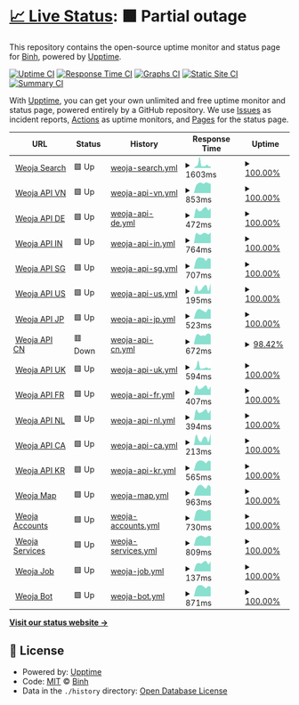 # [📈 Live Status](https://status.weoja.dev): <!--live status--> **🟧 Partial outage**

This repository contains the open-source uptime monitor and status page for [Binh](ntbinh.me), powered by [Upptime](https://github.com/upptime/upptime).

[![Uptime CI](https://github.com/iBinh/weoja-status/workflows/Uptime%20CI/badge.svg)](https://github.com/iBinh/weoja-status/actions?query=workflow%3A%22Uptime+CI%22)
[![Response Time CI](https://github.com/iBinh/weoja-status/workflows/Response%20Time%20CI/badge.svg)](https://github.com/iBinh/weoja-status/actions?query=workflow%3A%22Response+Time+CI%22)
[![Graphs CI](https://github.com/iBinh/weoja-status/workflows/Graphs%20CI/badge.svg)](https://github.com/iBinh/weoja-status/actions?query=workflow%3A%22Graphs+CI%22)
[![Static Site CI](https://github.com/iBinh/weoja-status/workflows/Static%20Site%20CI/badge.svg)](https://github.com/iBinh/weoja-status/actions?query=workflow%3A%22Static+Site+CI%22)
[![Summary CI](https://github.com/iBinh/weoja-status/workflows/Summary%20CI/badge.svg)](https://github.com/iBinh/weoja-status/actions?query=workflow%3A%22Summary+CI%22)

With [Upptime](https://upptime.js.org), you can get your own unlimited and free uptime monitor and status page, powered entirely by a GitHub repository. We use [Issues](https://github.com/iBinh/weoja-status/issues) as incident reports, [Actions](https://github.com/iBinh/weoja-status/actions) as uptime monitors, and [Pages](https://status.weoja.dev) for the status page.

<!--start: status pages-->
<!-- This summary is generated by Upptime (https://github.com/upptime/upptime) -->
<!-- Do not edit this manually, your changes will be overwritten -->
<!-- prettier-ignore -->
| URL | Status | History | Response Time | Uptime |
| --- | ------ | ------- | ------------- | ------ |
| <img alt="" src="https://icons.duckduckgo.com/ip3/weoja.com.ico" height="13"> [Weoja Search](https://weoja.com) | 🟩 Up | [weoja-search.yml](https://github.com/Weoja/weoja-status/commits/HEAD/history/weoja-search.yml) | <details><summary><img alt="Response time graph" src="./graphs/weoja-search/response-time-week.png" height="20"> 1603ms</summary><br><a href="https://status.weoja.dev/history/weoja-search"><img alt="Response time 1848" src="https://img.shields.io/endpoint?url=https%3A%2F%2Fraw.githubusercontent.com%2FWeoja%2Fweoja-status%2FHEAD%2Fapi%2Fweoja-search%2Fresponse-time.json"></a><br><a href="https://status.weoja.dev/history/weoja-search"><img alt="24-hour response time 821" src="https://img.shields.io/endpoint?url=https%3A%2F%2Fraw.githubusercontent.com%2FWeoja%2Fweoja-status%2FHEAD%2Fapi%2Fweoja-search%2Fresponse-time-day.json"></a><br><a href="https://status.weoja.dev/history/weoja-search"><img alt="7-day response time 1603" src="https://img.shields.io/endpoint?url=https%3A%2F%2Fraw.githubusercontent.com%2FWeoja%2Fweoja-status%2FHEAD%2Fapi%2Fweoja-search%2Fresponse-time-week.json"></a><br><a href="https://status.weoja.dev/history/weoja-search"><img alt="30-day response time 1698" src="https://img.shields.io/endpoint?url=https%3A%2F%2Fraw.githubusercontent.com%2FWeoja%2Fweoja-status%2FHEAD%2Fapi%2Fweoja-search%2Fresponse-time-month.json"></a><br><a href="https://status.weoja.dev/history/weoja-search"><img alt="1-year response time 1848" src="https://img.shields.io/endpoint?url=https%3A%2F%2Fraw.githubusercontent.com%2FWeoja%2Fweoja-status%2FHEAD%2Fapi%2Fweoja-search%2Fresponse-time-year.json"></a></details> | <details><summary><a href="https://status.weoja.dev/history/weoja-search">100.00%</a></summary><a href="https://status.weoja.dev/history/weoja-search"><img alt="All-time uptime 99.94%" src="https://img.shields.io/endpoint?url=https%3A%2F%2Fraw.githubusercontent.com%2FWeoja%2Fweoja-status%2FHEAD%2Fapi%2Fweoja-search%2Fuptime.json"></a><br><a href="https://status.weoja.dev/history/weoja-search"><img alt="24-hour uptime 100.00%" src="https://img.shields.io/endpoint?url=https%3A%2F%2Fraw.githubusercontent.com%2FWeoja%2Fweoja-status%2FHEAD%2Fapi%2Fweoja-search%2Fuptime-day.json"></a><br><a href="https://status.weoja.dev/history/weoja-search"><img alt="7-day uptime 100.00%" src="https://img.shields.io/endpoint?url=https%3A%2F%2Fraw.githubusercontent.com%2FWeoja%2Fweoja-status%2FHEAD%2Fapi%2Fweoja-search%2Fuptime-week.json"></a><br><a href="https://status.weoja.dev/history/weoja-search"><img alt="30-day uptime 100.00%" src="https://img.shields.io/endpoint?url=https%3A%2F%2Fraw.githubusercontent.com%2FWeoja%2Fweoja-status%2FHEAD%2Fapi%2Fweoja-search%2Fuptime-month.json"></a><br><a href="https://status.weoja.dev/history/weoja-search"><img alt="1-year uptime 99.94%" src="https://img.shields.io/endpoint?url=https%3A%2F%2Fraw.githubusercontent.com%2FWeoja%2Fweoja-status%2FHEAD%2Fapi%2Fweoja-search%2Fuptime-year.json"></a></details>
| <img alt="" src="https://icons.duckduckgo.com/ip3/api.weoja.com.ico" height="13"> [Weoja API VN](https://api.weoja.com/v1/health) | 🟩 Up | [weoja-api-vn.yml](https://github.com/Weoja/weoja-status/commits/HEAD/history/weoja-api-vn.yml) | <details><summary><img alt="Response time graph" src="./graphs/weoja-api-vn/response-time-week.png" height="20"> 853ms</summary><br><a href="https://status.weoja.dev/history/weoja-api-vn"><img alt="Response time 962" src="https://img.shields.io/endpoint?url=https%3A%2F%2Fraw.githubusercontent.com%2FWeoja%2Fweoja-status%2FHEAD%2Fapi%2Fweoja-api-vn%2Fresponse-time.json"></a><br><a href="https://status.weoja.dev/history/weoja-api-vn"><img alt="24-hour response time 807" src="https://img.shields.io/endpoint?url=https%3A%2F%2Fraw.githubusercontent.com%2FWeoja%2Fweoja-status%2FHEAD%2Fapi%2Fweoja-api-vn%2Fresponse-time-day.json"></a><br><a href="https://status.weoja.dev/history/weoja-api-vn"><img alt="7-day response time 853" src="https://img.shields.io/endpoint?url=https%3A%2F%2Fraw.githubusercontent.com%2FWeoja%2Fweoja-status%2FHEAD%2Fapi%2Fweoja-api-vn%2Fresponse-time-week.json"></a><br><a href="https://status.weoja.dev/history/weoja-api-vn"><img alt="30-day response time 1047" src="https://img.shields.io/endpoint?url=https%3A%2F%2Fraw.githubusercontent.com%2FWeoja%2Fweoja-status%2FHEAD%2Fapi%2Fweoja-api-vn%2Fresponse-time-month.json"></a><br><a href="https://status.weoja.dev/history/weoja-api-vn"><img alt="1-year response time 962" src="https://img.shields.io/endpoint?url=https%3A%2F%2Fraw.githubusercontent.com%2FWeoja%2Fweoja-status%2FHEAD%2Fapi%2Fweoja-api-vn%2Fresponse-time-year.json"></a></details> | <details><summary><a href="https://status.weoja.dev/history/weoja-api-vn">100.00%</a></summary><a href="https://status.weoja.dev/history/weoja-api-vn"><img alt="All-time uptime 99.92%" src="https://img.shields.io/endpoint?url=https%3A%2F%2Fraw.githubusercontent.com%2FWeoja%2Fweoja-status%2FHEAD%2Fapi%2Fweoja-api-vn%2Fuptime.json"></a><br><a href="https://status.weoja.dev/history/weoja-api-vn"><img alt="24-hour uptime 100.00%" src="https://img.shields.io/endpoint?url=https%3A%2F%2Fraw.githubusercontent.com%2FWeoja%2Fweoja-status%2FHEAD%2Fapi%2Fweoja-api-vn%2Fuptime-day.json"></a><br><a href="https://status.weoja.dev/history/weoja-api-vn"><img alt="7-day uptime 100.00%" src="https://img.shields.io/endpoint?url=https%3A%2F%2Fraw.githubusercontent.com%2FWeoja%2Fweoja-status%2FHEAD%2Fapi%2Fweoja-api-vn%2Fuptime-week.json"></a><br><a href="https://status.weoja.dev/history/weoja-api-vn"><img alt="30-day uptime 99.95%" src="https://img.shields.io/endpoint?url=https%3A%2F%2Fraw.githubusercontent.com%2FWeoja%2Fweoja-status%2FHEAD%2Fapi%2Fweoja-api-vn%2Fuptime-month.json"></a><br><a href="https://status.weoja.dev/history/weoja-api-vn"><img alt="1-year uptime 99.92%" src="https://img.shields.io/endpoint?url=https%3A%2F%2Fraw.githubusercontent.com%2FWeoja%2Fweoja-status%2FHEAD%2Fapi%2Fweoja-api-vn%2Fuptime-year.json"></a></details>
| <img alt="" src="https://icons.duckduckgo.com/ip3/api-de.weoja.com.ico" height="13"> [Weoja API DE](https://api-de.weoja.com/v1/health) | 🟩 Up | [weoja-api-de.yml](https://github.com/Weoja/weoja-status/commits/HEAD/history/weoja-api-de.yml) | <details><summary><img alt="Response time graph" src="./graphs/weoja-api-de/response-time-week.png" height="20"> 472ms</summary><br><a href="https://status.weoja.dev/history/weoja-api-de"><img alt="Response time 681" src="https://img.shields.io/endpoint?url=https%3A%2F%2Fraw.githubusercontent.com%2FWeoja%2Fweoja-status%2FHEAD%2Fapi%2Fweoja-api-de%2Fresponse-time.json"></a><br><a href="https://status.weoja.dev/history/weoja-api-de"><img alt="24-hour response time 522" src="https://img.shields.io/endpoint?url=https%3A%2F%2Fraw.githubusercontent.com%2FWeoja%2Fweoja-status%2FHEAD%2Fapi%2Fweoja-api-de%2Fresponse-time-day.json"></a><br><a href="https://status.weoja.dev/history/weoja-api-de"><img alt="7-day response time 472" src="https://img.shields.io/endpoint?url=https%3A%2F%2Fraw.githubusercontent.com%2FWeoja%2Fweoja-status%2FHEAD%2Fapi%2Fweoja-api-de%2Fresponse-time-week.json"></a><br><a href="https://status.weoja.dev/history/weoja-api-de"><img alt="30-day response time 677" src="https://img.shields.io/endpoint?url=https%3A%2F%2Fraw.githubusercontent.com%2FWeoja%2Fweoja-status%2FHEAD%2Fapi%2Fweoja-api-de%2Fresponse-time-month.json"></a><br><a href="https://status.weoja.dev/history/weoja-api-de"><img alt="1-year response time 681" src="https://img.shields.io/endpoint?url=https%3A%2F%2Fraw.githubusercontent.com%2FWeoja%2Fweoja-status%2FHEAD%2Fapi%2Fweoja-api-de%2Fresponse-time-year.json"></a></details> | <details><summary><a href="https://status.weoja.dev/history/weoja-api-de">100.00%</a></summary><a href="https://status.weoja.dev/history/weoja-api-de"><img alt="All-time uptime 99.75%" src="https://img.shields.io/endpoint?url=https%3A%2F%2Fraw.githubusercontent.com%2FWeoja%2Fweoja-status%2FHEAD%2Fapi%2Fweoja-api-de%2Fuptime.json"></a><br><a href="https://status.weoja.dev/history/weoja-api-de"><img alt="24-hour uptime 100.00%" src="https://img.shields.io/endpoint?url=https%3A%2F%2Fraw.githubusercontent.com%2FWeoja%2Fweoja-status%2FHEAD%2Fapi%2Fweoja-api-de%2Fuptime-day.json"></a><br><a href="https://status.weoja.dev/history/weoja-api-de"><img alt="7-day uptime 100.00%" src="https://img.shields.io/endpoint?url=https%3A%2F%2Fraw.githubusercontent.com%2FWeoja%2Fweoja-status%2FHEAD%2Fapi%2Fweoja-api-de%2Fuptime-week.json"></a><br><a href="https://status.weoja.dev/history/weoja-api-de"><img alt="30-day uptime 99.62%" src="https://img.shields.io/endpoint?url=https%3A%2F%2Fraw.githubusercontent.com%2FWeoja%2Fweoja-status%2FHEAD%2Fapi%2Fweoja-api-de%2Fuptime-month.json"></a><br><a href="https://status.weoja.dev/history/weoja-api-de"><img alt="1-year uptime 99.75%" src="https://img.shields.io/endpoint?url=https%3A%2F%2Fraw.githubusercontent.com%2FWeoja%2Fweoja-status%2FHEAD%2Fapi%2Fweoja-api-de%2Fuptime-year.json"></a></details>
| <img alt="" src="https://icons.duckduckgo.com/ip3/api-in.weoja.com.ico" height="13"> [Weoja API IN](https://api-in.weoja.com/v1/health) | 🟩 Up | [weoja-api-in.yml](https://github.com/Weoja/weoja-status/commits/HEAD/history/weoja-api-in.yml) | <details><summary><img alt="Response time graph" src="./graphs/weoja-api-in/response-time-week.png" height="20"> 764ms</summary><br><a href="https://status.weoja.dev/history/weoja-api-in"><img alt="Response time 941" src="https://img.shields.io/endpoint?url=https%3A%2F%2Fraw.githubusercontent.com%2FWeoja%2Fweoja-status%2FHEAD%2Fapi%2Fweoja-api-in%2Fresponse-time.json"></a><br><a href="https://status.weoja.dev/history/weoja-api-in"><img alt="24-hour response time 861" src="https://img.shields.io/endpoint?url=https%3A%2F%2Fraw.githubusercontent.com%2FWeoja%2Fweoja-status%2FHEAD%2Fapi%2Fweoja-api-in%2Fresponse-time-day.json"></a><br><a href="https://status.weoja.dev/history/weoja-api-in"><img alt="7-day response time 764" src="https://img.shields.io/endpoint?url=https%3A%2F%2Fraw.githubusercontent.com%2FWeoja%2Fweoja-status%2FHEAD%2Fapi%2Fweoja-api-in%2Fresponse-time-week.json"></a><br><a href="https://status.weoja.dev/history/weoja-api-in"><img alt="30-day response time 761" src="https://img.shields.io/endpoint?url=https%3A%2F%2Fraw.githubusercontent.com%2FWeoja%2Fweoja-status%2FHEAD%2Fapi%2Fweoja-api-in%2Fresponse-time-month.json"></a><br><a href="https://status.weoja.dev/history/weoja-api-in"><img alt="1-year response time 941" src="https://img.shields.io/endpoint?url=https%3A%2F%2Fraw.githubusercontent.com%2FWeoja%2Fweoja-status%2FHEAD%2Fapi%2Fweoja-api-in%2Fresponse-time-year.json"></a></details> | <details><summary><a href="https://status.weoja.dev/history/weoja-api-in">100.00%</a></summary><a href="https://status.weoja.dev/history/weoja-api-in"><img alt="All-time uptime 99.80%" src="https://img.shields.io/endpoint?url=https%3A%2F%2Fraw.githubusercontent.com%2FWeoja%2Fweoja-status%2FHEAD%2Fapi%2Fweoja-api-in%2Fuptime.json"></a><br><a href="https://status.weoja.dev/history/weoja-api-in"><img alt="24-hour uptime 100.00%" src="https://img.shields.io/endpoint?url=https%3A%2F%2Fraw.githubusercontent.com%2FWeoja%2Fweoja-status%2FHEAD%2Fapi%2Fweoja-api-in%2Fuptime-day.json"></a><br><a href="https://status.weoja.dev/history/weoja-api-in"><img alt="7-day uptime 100.00%" src="https://img.shields.io/endpoint?url=https%3A%2F%2Fraw.githubusercontent.com%2FWeoja%2Fweoja-status%2FHEAD%2Fapi%2Fweoja-api-in%2Fuptime-week.json"></a><br><a href="https://status.weoja.dev/history/weoja-api-in"><img alt="30-day uptime 99.69%" src="https://img.shields.io/endpoint?url=https%3A%2F%2Fraw.githubusercontent.com%2FWeoja%2Fweoja-status%2FHEAD%2Fapi%2Fweoja-api-in%2Fuptime-month.json"></a><br><a href="https://status.weoja.dev/history/weoja-api-in"><img alt="1-year uptime 99.80%" src="https://img.shields.io/endpoint?url=https%3A%2F%2Fraw.githubusercontent.com%2FWeoja%2Fweoja-status%2FHEAD%2Fapi%2Fweoja-api-in%2Fuptime-year.json"></a></details>
| <img alt="" src="https://icons.duckduckgo.com/ip3/api-sg.weoja.com.ico" height="13"> [Weoja API SG](https://api-sg.weoja.com/v1/health) | 🟩 Up | [weoja-api-sg.yml](https://github.com/Weoja/weoja-status/commits/HEAD/history/weoja-api-sg.yml) | <details><summary><img alt="Response time graph" src="./graphs/weoja-api-sg/response-time-week.png" height="20"> 707ms</summary><br><a href="https://status.weoja.dev/history/weoja-api-sg"><img alt="Response time 915" src="https://img.shields.io/endpoint?url=https%3A%2F%2Fraw.githubusercontent.com%2FWeoja%2Fweoja-status%2FHEAD%2Fapi%2Fweoja-api-sg%2Fresponse-time.json"></a><br><a href="https://status.weoja.dev/history/weoja-api-sg"><img alt="24-hour response time 686" src="https://img.shields.io/endpoint?url=https%3A%2F%2Fraw.githubusercontent.com%2FWeoja%2Fweoja-status%2FHEAD%2Fapi%2Fweoja-api-sg%2Fresponse-time-day.json"></a><br><a href="https://status.weoja.dev/history/weoja-api-sg"><img alt="7-day response time 707" src="https://img.shields.io/endpoint?url=https%3A%2F%2Fraw.githubusercontent.com%2FWeoja%2Fweoja-status%2FHEAD%2Fapi%2Fweoja-api-sg%2Fresponse-time-week.json"></a><br><a href="https://status.weoja.dev/history/weoja-api-sg"><img alt="30-day response time 764" src="https://img.shields.io/endpoint?url=https%3A%2F%2Fraw.githubusercontent.com%2FWeoja%2Fweoja-status%2FHEAD%2Fapi%2Fweoja-api-sg%2Fresponse-time-month.json"></a><br><a href="https://status.weoja.dev/history/weoja-api-sg"><img alt="1-year response time 915" src="https://img.shields.io/endpoint?url=https%3A%2F%2Fraw.githubusercontent.com%2FWeoja%2Fweoja-status%2FHEAD%2Fapi%2Fweoja-api-sg%2Fresponse-time-year.json"></a></details> | <details><summary><a href="https://status.weoja.dev/history/weoja-api-sg">100.00%</a></summary><a href="https://status.weoja.dev/history/weoja-api-sg"><img alt="All-time uptime 99.77%" src="https://img.shields.io/endpoint?url=https%3A%2F%2Fraw.githubusercontent.com%2FWeoja%2Fweoja-status%2FHEAD%2Fapi%2Fweoja-api-sg%2Fuptime.json"></a><br><a href="https://status.weoja.dev/history/weoja-api-sg"><img alt="24-hour uptime 100.00%" src="https://img.shields.io/endpoint?url=https%3A%2F%2Fraw.githubusercontent.com%2FWeoja%2Fweoja-status%2FHEAD%2Fapi%2Fweoja-api-sg%2Fuptime-day.json"></a><br><a href="https://status.weoja.dev/history/weoja-api-sg"><img alt="7-day uptime 100.00%" src="https://img.shields.io/endpoint?url=https%3A%2F%2Fraw.githubusercontent.com%2FWeoja%2Fweoja-status%2FHEAD%2Fapi%2Fweoja-api-sg%2Fuptime-week.json"></a><br><a href="https://status.weoja.dev/history/weoja-api-sg"><img alt="30-day uptime 99.69%" src="https://img.shields.io/endpoint?url=https%3A%2F%2Fraw.githubusercontent.com%2FWeoja%2Fweoja-status%2FHEAD%2Fapi%2Fweoja-api-sg%2Fuptime-month.json"></a><br><a href="https://status.weoja.dev/history/weoja-api-sg"><img alt="1-year uptime 99.77%" src="https://img.shields.io/endpoint?url=https%3A%2F%2Fraw.githubusercontent.com%2FWeoja%2Fweoja-status%2FHEAD%2Fapi%2Fweoja-api-sg%2Fuptime-year.json"></a></details>
| <img alt="" src="https://icons.duckduckgo.com/ip3/api-us.weoja.com.ico" height="13"> [Weoja API US](https://api-us.weoja.com/v1/health) | 🟩 Up | [weoja-api-us.yml](https://github.com/Weoja/weoja-status/commits/HEAD/history/weoja-api-us.yml) | <details><summary><img alt="Response time graph" src="./graphs/weoja-api-us/response-time-week.png" height="20"> 195ms</summary><br><a href="https://status.weoja.dev/history/weoja-api-us"><img alt="Response time 396" src="https://img.shields.io/endpoint?url=https%3A%2F%2Fraw.githubusercontent.com%2FWeoja%2Fweoja-status%2FHEAD%2Fapi%2Fweoja-api-us%2Fresponse-time.json"></a><br><a href="https://status.weoja.dev/history/weoja-api-us"><img alt="24-hour response time 319" src="https://img.shields.io/endpoint?url=https%3A%2F%2Fraw.githubusercontent.com%2FWeoja%2Fweoja-status%2FHEAD%2Fapi%2Fweoja-api-us%2Fresponse-time-day.json"></a><br><a href="https://status.weoja.dev/history/weoja-api-us"><img alt="7-day response time 195" src="https://img.shields.io/endpoint?url=https%3A%2F%2Fraw.githubusercontent.com%2FWeoja%2Fweoja-status%2FHEAD%2Fapi%2Fweoja-api-us%2Fresponse-time-week.json"></a><br><a href="https://status.weoja.dev/history/weoja-api-us"><img alt="30-day response time 672" src="https://img.shields.io/endpoint?url=https%3A%2F%2Fraw.githubusercontent.com%2FWeoja%2Fweoja-status%2FHEAD%2Fapi%2Fweoja-api-us%2Fresponse-time-month.json"></a><br><a href="https://status.weoja.dev/history/weoja-api-us"><img alt="1-year response time 396" src="https://img.shields.io/endpoint?url=https%3A%2F%2Fraw.githubusercontent.com%2FWeoja%2Fweoja-status%2FHEAD%2Fapi%2Fweoja-api-us%2Fresponse-time-year.json"></a></details> | <details><summary><a href="https://status.weoja.dev/history/weoja-api-us">100.00%</a></summary><a href="https://status.weoja.dev/history/weoja-api-us"><img alt="All-time uptime 99.11%" src="https://img.shields.io/endpoint?url=https%3A%2F%2Fraw.githubusercontent.com%2FWeoja%2Fweoja-status%2FHEAD%2Fapi%2Fweoja-api-us%2Fuptime.json"></a><br><a href="https://status.weoja.dev/history/weoja-api-us"><img alt="24-hour uptime 100.00%" src="https://img.shields.io/endpoint?url=https%3A%2F%2Fraw.githubusercontent.com%2FWeoja%2Fweoja-status%2FHEAD%2Fapi%2Fweoja-api-us%2Fuptime-day.json"></a><br><a href="https://status.weoja.dev/history/weoja-api-us"><img alt="7-day uptime 100.00%" src="https://img.shields.io/endpoint?url=https%3A%2F%2Fraw.githubusercontent.com%2FWeoja%2Fweoja-status%2FHEAD%2Fapi%2Fweoja-api-us%2Fuptime-week.json"></a><br><a href="https://status.weoja.dev/history/weoja-api-us"><img alt="30-day uptime 98.04%" src="https://img.shields.io/endpoint?url=https%3A%2F%2Fraw.githubusercontent.com%2FWeoja%2Fweoja-status%2FHEAD%2Fapi%2Fweoja-api-us%2Fuptime-month.json"></a><br><a href="https://status.weoja.dev/history/weoja-api-us"><img alt="1-year uptime 99.11%" src="https://img.shields.io/endpoint?url=https%3A%2F%2Fraw.githubusercontent.com%2FWeoja%2Fweoja-status%2FHEAD%2Fapi%2Fweoja-api-us%2Fuptime-year.json"></a></details>
| <img alt="" src="https://icons.duckduckgo.com/ip3/api-jp.weoja.com.ico" height="13"> [Weoja API JP](https://api-jp.weoja.com/v1/health) | 🟩 Up | [weoja-api-jp.yml](https://github.com/Weoja/weoja-status/commits/HEAD/history/weoja-api-jp.yml) | <details><summary><img alt="Response time graph" src="./graphs/weoja-api-jp/response-time-week.png" height="20"> 523ms</summary><br><a href="https://status.weoja.dev/history/weoja-api-jp"><img alt="Response time 674" src="https://img.shields.io/endpoint?url=https%3A%2F%2Fraw.githubusercontent.com%2FWeoja%2Fweoja-status%2FHEAD%2Fapi%2Fweoja-api-jp%2Fresponse-time.json"></a><br><a href="https://status.weoja.dev/history/weoja-api-jp"><img alt="24-hour response time 560" src="https://img.shields.io/endpoint?url=https%3A%2F%2Fraw.githubusercontent.com%2FWeoja%2Fweoja-status%2FHEAD%2Fapi%2Fweoja-api-jp%2Fresponse-time-day.json"></a><br><a href="https://status.weoja.dev/history/weoja-api-jp"><img alt="7-day response time 523" src="https://img.shields.io/endpoint?url=https%3A%2F%2Fraw.githubusercontent.com%2FWeoja%2Fweoja-status%2FHEAD%2Fapi%2Fweoja-api-jp%2Fresponse-time-week.json"></a><br><a href="https://status.weoja.dev/history/weoja-api-jp"><img alt="30-day response time 674" src="https://img.shields.io/endpoint?url=https%3A%2F%2Fraw.githubusercontent.com%2FWeoja%2Fweoja-status%2FHEAD%2Fapi%2Fweoja-api-jp%2Fresponse-time-month.json"></a><br><a href="https://status.weoja.dev/history/weoja-api-jp"><img alt="1-year response time 674" src="https://img.shields.io/endpoint?url=https%3A%2F%2Fraw.githubusercontent.com%2FWeoja%2Fweoja-status%2FHEAD%2Fapi%2Fweoja-api-jp%2Fresponse-time-year.json"></a></details> | <details><summary><a href="https://status.weoja.dev/history/weoja-api-jp">100.00%</a></summary><a href="https://status.weoja.dev/history/weoja-api-jp"><img alt="All-time uptime 99.71%" src="https://img.shields.io/endpoint?url=https%3A%2F%2Fraw.githubusercontent.com%2FWeoja%2Fweoja-status%2FHEAD%2Fapi%2Fweoja-api-jp%2Fuptime.json"></a><br><a href="https://status.weoja.dev/history/weoja-api-jp"><img alt="24-hour uptime 100.00%" src="https://img.shields.io/endpoint?url=https%3A%2F%2Fraw.githubusercontent.com%2FWeoja%2Fweoja-status%2FHEAD%2Fapi%2Fweoja-api-jp%2Fuptime-day.json"></a><br><a href="https://status.weoja.dev/history/weoja-api-jp"><img alt="7-day uptime 100.00%" src="https://img.shields.io/endpoint?url=https%3A%2F%2Fraw.githubusercontent.com%2FWeoja%2Fweoja-status%2FHEAD%2Fapi%2Fweoja-api-jp%2Fuptime-week.json"></a><br><a href="https://status.weoja.dev/history/weoja-api-jp"><img alt="30-day uptime 99.71%" src="https://img.shields.io/endpoint?url=https%3A%2F%2Fraw.githubusercontent.com%2FWeoja%2Fweoja-status%2FHEAD%2Fapi%2Fweoja-api-jp%2Fuptime-month.json"></a><br><a href="https://status.weoja.dev/history/weoja-api-jp"><img alt="1-year uptime 99.71%" src="https://img.shields.io/endpoint?url=https%3A%2F%2Fraw.githubusercontent.com%2FWeoja%2Fweoja-status%2FHEAD%2Fapi%2Fweoja-api-jp%2Fuptime-year.json"></a></details>
| <img alt="" src="https://icons.duckduckgo.com/ip3/api-cn.weoja.com.ico" height="13"> [Weoja API CN](https://api-cn.weoja.com/v1/health) | 🟥 Down | [weoja-api-cn.yml](https://github.com/Weoja/weoja-status/commits/HEAD/history/weoja-api-cn.yml) | <details><summary><img alt="Response time graph" src="./graphs/weoja-api-cn/response-time-week.png" height="20"> 672ms</summary><br><a href="https://status.weoja.dev/history/weoja-api-cn"><img alt="Response time 1445" src="https://img.shields.io/endpoint?url=https%3A%2F%2Fraw.githubusercontent.com%2FWeoja%2Fweoja-status%2FHEAD%2Fapi%2Fweoja-api-cn%2Fresponse-time.json"></a><br><a href="https://status.weoja.dev/history/weoja-api-cn"><img alt="24-hour response time 710" src="https://img.shields.io/endpoint?url=https%3A%2F%2Fraw.githubusercontent.com%2FWeoja%2Fweoja-status%2FHEAD%2Fapi%2Fweoja-api-cn%2Fresponse-time-day.json"></a><br><a href="https://status.weoja.dev/history/weoja-api-cn"><img alt="7-day response time 672" src="https://img.shields.io/endpoint?url=https%3A%2F%2Fraw.githubusercontent.com%2FWeoja%2Fweoja-status%2FHEAD%2Fapi%2Fweoja-api-cn%2Fresponse-time-week.json"></a><br><a href="https://status.weoja.dev/history/weoja-api-cn"><img alt="30-day response time 1445" src="https://img.shields.io/endpoint?url=https%3A%2F%2Fraw.githubusercontent.com%2FWeoja%2Fweoja-status%2FHEAD%2Fapi%2Fweoja-api-cn%2Fresponse-time-month.json"></a><br><a href="https://status.weoja.dev/history/weoja-api-cn"><img alt="1-year response time 1445" src="https://img.shields.io/endpoint?url=https%3A%2F%2Fraw.githubusercontent.com%2FWeoja%2Fweoja-status%2FHEAD%2Fapi%2Fweoja-api-cn%2Fresponse-time-year.json"></a></details> | <details><summary><a href="https://status.weoja.dev/history/weoja-api-cn">98.42%</a></summary><a href="https://status.weoja.dev/history/weoja-api-cn"><img alt="All-time uptime 99.03%" src="https://img.shields.io/endpoint?url=https%3A%2F%2Fraw.githubusercontent.com%2FWeoja%2Fweoja-status%2FHEAD%2Fapi%2Fweoja-api-cn%2Fuptime.json"></a><br><a href="https://status.weoja.dev/history/weoja-api-cn"><img alt="24-hour uptime 93.42%" src="https://img.shields.io/endpoint?url=https%3A%2F%2Fraw.githubusercontent.com%2FWeoja%2Fweoja-status%2FHEAD%2Fapi%2Fweoja-api-cn%2Fuptime-day.json"></a><br><a href="https://status.weoja.dev/history/weoja-api-cn"><img alt="7-day uptime 98.42%" src="https://img.shields.io/endpoint?url=https%3A%2F%2Fraw.githubusercontent.com%2FWeoja%2Fweoja-status%2FHEAD%2Fapi%2Fweoja-api-cn%2Fuptime-week.json"></a><br><a href="https://status.weoja.dev/history/weoja-api-cn"><img alt="30-day uptime 99.03%" src="https://img.shields.io/endpoint?url=https%3A%2F%2Fraw.githubusercontent.com%2FWeoja%2Fweoja-status%2FHEAD%2Fapi%2Fweoja-api-cn%2Fuptime-month.json"></a><br><a href="https://status.weoja.dev/history/weoja-api-cn"><img alt="1-year uptime 99.03%" src="https://img.shields.io/endpoint?url=https%3A%2F%2Fraw.githubusercontent.com%2FWeoja%2Fweoja-status%2FHEAD%2Fapi%2Fweoja-api-cn%2Fuptime-year.json"></a></details>
| <img alt="" src="https://icons.duckduckgo.com/ip3/api-uk.weoja.com.ico" height="13"> [Weoja API UK](https://api-uk.weoja.com/v1/health) | 🟩 Up | [weoja-api-uk.yml](https://github.com/Weoja/weoja-status/commits/HEAD/history/weoja-api-uk.yml) | <details><summary><img alt="Response time graph" src="./graphs/weoja-api-uk/response-time-week.png" height="20"> 594ms</summary><br><a href="https://status.weoja.dev/history/weoja-api-uk"><img alt="Response time 660" src="https://img.shields.io/endpoint?url=https%3A%2F%2Fraw.githubusercontent.com%2FWeoja%2Fweoja-status%2FHEAD%2Fapi%2Fweoja-api-uk%2Fresponse-time.json"></a><br><a href="https://status.weoja.dev/history/weoja-api-uk"><img alt="24-hour response time 417" src="https://img.shields.io/endpoint?url=https%3A%2F%2Fraw.githubusercontent.com%2FWeoja%2Fweoja-status%2FHEAD%2Fapi%2Fweoja-api-uk%2Fresponse-time-day.json"></a><br><a href="https://status.weoja.dev/history/weoja-api-uk"><img alt="7-day response time 594" src="https://img.shields.io/endpoint?url=https%3A%2F%2Fraw.githubusercontent.com%2FWeoja%2Fweoja-status%2FHEAD%2Fapi%2Fweoja-api-uk%2Fresponse-time-week.json"></a><br><a href="https://status.weoja.dev/history/weoja-api-uk"><img alt="30-day response time 660" src="https://img.shields.io/endpoint?url=https%3A%2F%2Fraw.githubusercontent.com%2FWeoja%2Fweoja-status%2FHEAD%2Fapi%2Fweoja-api-uk%2Fresponse-time-month.json"></a><br><a href="https://status.weoja.dev/history/weoja-api-uk"><img alt="1-year response time 660" src="https://img.shields.io/endpoint?url=https%3A%2F%2Fraw.githubusercontent.com%2FWeoja%2Fweoja-status%2FHEAD%2Fapi%2Fweoja-api-uk%2Fresponse-time-year.json"></a></details> | <details><summary><a href="https://status.weoja.dev/history/weoja-api-uk">100.00%</a></summary><a href="https://status.weoja.dev/history/weoja-api-uk"><img alt="All-time uptime 99.52%" src="https://img.shields.io/endpoint?url=https%3A%2F%2Fraw.githubusercontent.com%2FWeoja%2Fweoja-status%2FHEAD%2Fapi%2Fweoja-api-uk%2Fuptime.json"></a><br><a href="https://status.weoja.dev/history/weoja-api-uk"><img alt="24-hour uptime 100.00%" src="https://img.shields.io/endpoint?url=https%3A%2F%2Fraw.githubusercontent.com%2FWeoja%2Fweoja-status%2FHEAD%2Fapi%2Fweoja-api-uk%2Fuptime-day.json"></a><br><a href="https://status.weoja.dev/history/weoja-api-uk"><img alt="7-day uptime 100.00%" src="https://img.shields.io/endpoint?url=https%3A%2F%2Fraw.githubusercontent.com%2FWeoja%2Fweoja-status%2FHEAD%2Fapi%2Fweoja-api-uk%2Fuptime-week.json"></a><br><a href="https://status.weoja.dev/history/weoja-api-uk"><img alt="30-day uptime 99.52%" src="https://img.shields.io/endpoint?url=https%3A%2F%2Fraw.githubusercontent.com%2FWeoja%2Fweoja-status%2FHEAD%2Fapi%2Fweoja-api-uk%2Fuptime-month.json"></a><br><a href="https://status.weoja.dev/history/weoja-api-uk"><img alt="1-year uptime 99.52%" src="https://img.shields.io/endpoint?url=https%3A%2F%2Fraw.githubusercontent.com%2FWeoja%2Fweoja-status%2FHEAD%2Fapi%2Fweoja-api-uk%2Fuptime-year.json"></a></details>
| <img alt="" src="https://icons.duckduckgo.com/ip3/api-fr.weoja.com.ico" height="13"> [Weoja API FR](https://api-fr.weoja.com/v1/health) | 🟩 Up | [weoja-api-fr.yml](https://github.com/Weoja/weoja-status/commits/HEAD/history/weoja-api-fr.yml) | <details><summary><img alt="Response time graph" src="./graphs/weoja-api-fr/response-time-week.png" height="20"> 407ms</summary><br><a href="https://status.weoja.dev/history/weoja-api-fr"><img alt="Response time 783" src="https://img.shields.io/endpoint?url=https%3A%2F%2Fraw.githubusercontent.com%2FWeoja%2Fweoja-status%2FHEAD%2Fapi%2Fweoja-api-fr%2Fresponse-time.json"></a><br><a href="https://status.weoja.dev/history/weoja-api-fr"><img alt="24-hour response time 455" src="https://img.shields.io/endpoint?url=https%3A%2F%2Fraw.githubusercontent.com%2FWeoja%2Fweoja-status%2FHEAD%2Fapi%2Fweoja-api-fr%2Fresponse-time-day.json"></a><br><a href="https://status.weoja.dev/history/weoja-api-fr"><img alt="7-day response time 407" src="https://img.shields.io/endpoint?url=https%3A%2F%2Fraw.githubusercontent.com%2FWeoja%2Fweoja-status%2FHEAD%2Fapi%2Fweoja-api-fr%2Fresponse-time-week.json"></a><br><a href="https://status.weoja.dev/history/weoja-api-fr"><img alt="30-day response time 783" src="https://img.shields.io/endpoint?url=https%3A%2F%2Fraw.githubusercontent.com%2FWeoja%2Fweoja-status%2FHEAD%2Fapi%2Fweoja-api-fr%2Fresponse-time-month.json"></a><br><a href="https://status.weoja.dev/history/weoja-api-fr"><img alt="1-year response time 783" src="https://img.shields.io/endpoint?url=https%3A%2F%2Fraw.githubusercontent.com%2FWeoja%2Fweoja-status%2FHEAD%2Fapi%2Fweoja-api-fr%2Fresponse-time-year.json"></a></details> | <details><summary><a href="https://status.weoja.dev/history/weoja-api-fr">100.00%</a></summary><a href="https://status.weoja.dev/history/weoja-api-fr"><img alt="All-time uptime 99.46%" src="https://img.shields.io/endpoint?url=https%3A%2F%2Fraw.githubusercontent.com%2FWeoja%2Fweoja-status%2FHEAD%2Fapi%2Fweoja-api-fr%2Fuptime.json"></a><br><a href="https://status.weoja.dev/history/weoja-api-fr"><img alt="24-hour uptime 100.00%" src="https://img.shields.io/endpoint?url=https%3A%2F%2Fraw.githubusercontent.com%2FWeoja%2Fweoja-status%2FHEAD%2Fapi%2Fweoja-api-fr%2Fuptime-day.json"></a><br><a href="https://status.weoja.dev/history/weoja-api-fr"><img alt="7-day uptime 100.00%" src="https://img.shields.io/endpoint?url=https%3A%2F%2Fraw.githubusercontent.com%2FWeoja%2Fweoja-status%2FHEAD%2Fapi%2Fweoja-api-fr%2Fuptime-week.json"></a><br><a href="https://status.weoja.dev/history/weoja-api-fr"><img alt="30-day uptime 99.46%" src="https://img.shields.io/endpoint?url=https%3A%2F%2Fraw.githubusercontent.com%2FWeoja%2Fweoja-status%2FHEAD%2Fapi%2Fweoja-api-fr%2Fuptime-month.json"></a><br><a href="https://status.weoja.dev/history/weoja-api-fr"><img alt="1-year uptime 99.46%" src="https://img.shields.io/endpoint?url=https%3A%2F%2Fraw.githubusercontent.com%2FWeoja%2Fweoja-status%2FHEAD%2Fapi%2Fweoja-api-fr%2Fuptime-year.json"></a></details>
| <img alt="" src="https://icons.duckduckgo.com/ip3/api-nl.weoja.com.ico" height="13"> [Weoja API NL](https://api-nl.weoja.com/v1/health) | 🟩 Up | [weoja-api-nl.yml](https://github.com/Weoja/weoja-status/commits/HEAD/history/weoja-api-nl.yml) | <details><summary><img alt="Response time graph" src="./graphs/weoja-api-nl/response-time-week.png" height="20"> 394ms</summary><br><a href="https://status.weoja.dev/history/weoja-api-nl"><img alt="Response time 599" src="https://img.shields.io/endpoint?url=https%3A%2F%2Fraw.githubusercontent.com%2FWeoja%2Fweoja-status%2FHEAD%2Fapi%2Fweoja-api-nl%2Fresponse-time.json"></a><br><a href="https://status.weoja.dev/history/weoja-api-nl"><img alt="24-hour response time 452" src="https://img.shields.io/endpoint?url=https%3A%2F%2Fraw.githubusercontent.com%2FWeoja%2Fweoja-status%2FHEAD%2Fapi%2Fweoja-api-nl%2Fresponse-time-day.json"></a><br><a href="https://status.weoja.dev/history/weoja-api-nl"><img alt="7-day response time 394" src="https://img.shields.io/endpoint?url=https%3A%2F%2Fraw.githubusercontent.com%2FWeoja%2Fweoja-status%2FHEAD%2Fapi%2Fweoja-api-nl%2Fresponse-time-week.json"></a><br><a href="https://status.weoja.dev/history/weoja-api-nl"><img alt="30-day response time 599" src="https://img.shields.io/endpoint?url=https%3A%2F%2Fraw.githubusercontent.com%2FWeoja%2Fweoja-status%2FHEAD%2Fapi%2Fweoja-api-nl%2Fresponse-time-month.json"></a><br><a href="https://status.weoja.dev/history/weoja-api-nl"><img alt="1-year response time 599" src="https://img.shields.io/endpoint?url=https%3A%2F%2Fraw.githubusercontent.com%2FWeoja%2Fweoja-status%2FHEAD%2Fapi%2Fweoja-api-nl%2Fresponse-time-year.json"></a></details> | <details><summary><a href="https://status.weoja.dev/history/weoja-api-nl">100.00%</a></summary><a href="https://status.weoja.dev/history/weoja-api-nl"><img alt="All-time uptime 99.60%" src="https://img.shields.io/endpoint?url=https%3A%2F%2Fraw.githubusercontent.com%2FWeoja%2Fweoja-status%2FHEAD%2Fapi%2Fweoja-api-nl%2Fuptime.json"></a><br><a href="https://status.weoja.dev/history/weoja-api-nl"><img alt="24-hour uptime 100.00%" src="https://img.shields.io/endpoint?url=https%3A%2F%2Fraw.githubusercontent.com%2FWeoja%2Fweoja-status%2FHEAD%2Fapi%2Fweoja-api-nl%2Fuptime-day.json"></a><br><a href="https://status.weoja.dev/history/weoja-api-nl"><img alt="7-day uptime 100.00%" src="https://img.shields.io/endpoint?url=https%3A%2F%2Fraw.githubusercontent.com%2FWeoja%2Fweoja-status%2FHEAD%2Fapi%2Fweoja-api-nl%2Fuptime-week.json"></a><br><a href="https://status.weoja.dev/history/weoja-api-nl"><img alt="30-day uptime 99.60%" src="https://img.shields.io/endpoint?url=https%3A%2F%2Fraw.githubusercontent.com%2FWeoja%2Fweoja-status%2FHEAD%2Fapi%2Fweoja-api-nl%2Fuptime-month.json"></a><br><a href="https://status.weoja.dev/history/weoja-api-nl"><img alt="1-year uptime 99.60%" src="https://img.shields.io/endpoint?url=https%3A%2F%2Fraw.githubusercontent.com%2FWeoja%2Fweoja-status%2FHEAD%2Fapi%2Fweoja-api-nl%2Fuptime-year.json"></a></details>
| <img alt="" src="https://icons.duckduckgo.com/ip3/api-ca.weoja.com.ico" height="13"> [Weoja API CA](https://api-ca.weoja.com/v1/health) | 🟩 Up | [weoja-api-ca.yml](https://github.com/Weoja/weoja-status/commits/HEAD/history/weoja-api-ca.yml) | <details><summary><img alt="Response time graph" src="./graphs/weoja-api-ca/response-time-week.png" height="20"> 213ms</summary><br><a href="https://status.weoja.dev/history/weoja-api-ca"><img alt="Response time 492" src="https://img.shields.io/endpoint?url=https%3A%2F%2Fraw.githubusercontent.com%2FWeoja%2Fweoja-status%2FHEAD%2Fapi%2Fweoja-api-ca%2Fresponse-time.json"></a><br><a href="https://status.weoja.dev/history/weoja-api-ca"><img alt="24-hour response time 347" src="https://img.shields.io/endpoint?url=https%3A%2F%2Fraw.githubusercontent.com%2FWeoja%2Fweoja-status%2FHEAD%2Fapi%2Fweoja-api-ca%2Fresponse-time-day.json"></a><br><a href="https://status.weoja.dev/history/weoja-api-ca"><img alt="7-day response time 213" src="https://img.shields.io/endpoint?url=https%3A%2F%2Fraw.githubusercontent.com%2FWeoja%2Fweoja-status%2FHEAD%2Fapi%2Fweoja-api-ca%2Fresponse-time-week.json"></a><br><a href="https://status.weoja.dev/history/weoja-api-ca"><img alt="30-day response time 492" src="https://img.shields.io/endpoint?url=https%3A%2F%2Fraw.githubusercontent.com%2FWeoja%2Fweoja-status%2FHEAD%2Fapi%2Fweoja-api-ca%2Fresponse-time-month.json"></a><br><a href="https://status.weoja.dev/history/weoja-api-ca"><img alt="1-year response time 492" src="https://img.shields.io/endpoint?url=https%3A%2F%2Fraw.githubusercontent.com%2FWeoja%2Fweoja-status%2FHEAD%2Fapi%2Fweoja-api-ca%2Fresponse-time-year.json"></a></details> | <details><summary><a href="https://status.weoja.dev/history/weoja-api-ca">100.00%</a></summary><a href="https://status.weoja.dev/history/weoja-api-ca"><img alt="All-time uptime 99.71%" src="https://img.shields.io/endpoint?url=https%3A%2F%2Fraw.githubusercontent.com%2FWeoja%2Fweoja-status%2FHEAD%2Fapi%2Fweoja-api-ca%2Fuptime.json"></a><br><a href="https://status.weoja.dev/history/weoja-api-ca"><img alt="24-hour uptime 100.00%" src="https://img.shields.io/endpoint?url=https%3A%2F%2Fraw.githubusercontent.com%2FWeoja%2Fweoja-status%2FHEAD%2Fapi%2Fweoja-api-ca%2Fuptime-day.json"></a><br><a href="https://status.weoja.dev/history/weoja-api-ca"><img alt="7-day uptime 100.00%" src="https://img.shields.io/endpoint?url=https%3A%2F%2Fraw.githubusercontent.com%2FWeoja%2Fweoja-status%2FHEAD%2Fapi%2Fweoja-api-ca%2Fuptime-week.json"></a><br><a href="https://status.weoja.dev/history/weoja-api-ca"><img alt="30-day uptime 99.71%" src="https://img.shields.io/endpoint?url=https%3A%2F%2Fraw.githubusercontent.com%2FWeoja%2Fweoja-status%2FHEAD%2Fapi%2Fweoja-api-ca%2Fuptime-month.json"></a><br><a href="https://status.weoja.dev/history/weoja-api-ca"><img alt="1-year uptime 99.71%" src="https://img.shields.io/endpoint?url=https%3A%2F%2Fraw.githubusercontent.com%2FWeoja%2Fweoja-status%2FHEAD%2Fapi%2Fweoja-api-ca%2Fuptime-year.json"></a></details>
| <img alt="" src="https://icons.duckduckgo.com/ip3/api-kr.weoja.com.ico" height="13"> [Weoja API KR](https://api-kr.weoja.com/v1/health) | 🟩 Up | [weoja-api-kr.yml](https://github.com/Weoja/weoja-status/commits/HEAD/history/weoja-api-kr.yml) | <details><summary><img alt="Response time graph" src="./graphs/weoja-api-kr/response-time-week.png" height="20"> 565ms</summary><br><a href="https://status.weoja.dev/history/weoja-api-kr"><img alt="Response time 651" src="https://img.shields.io/endpoint?url=https%3A%2F%2Fraw.githubusercontent.com%2FWeoja%2Fweoja-status%2FHEAD%2Fapi%2Fweoja-api-kr%2Fresponse-time.json"></a><br><a href="https://status.weoja.dev/history/weoja-api-kr"><img alt="24-hour response time 584" src="https://img.shields.io/endpoint?url=https%3A%2F%2Fraw.githubusercontent.com%2FWeoja%2Fweoja-status%2FHEAD%2Fapi%2Fweoja-api-kr%2Fresponse-time-day.json"></a><br><a href="https://status.weoja.dev/history/weoja-api-kr"><img alt="7-day response time 565" src="https://img.shields.io/endpoint?url=https%3A%2F%2Fraw.githubusercontent.com%2FWeoja%2Fweoja-status%2FHEAD%2Fapi%2Fweoja-api-kr%2Fresponse-time-week.json"></a><br><a href="https://status.weoja.dev/history/weoja-api-kr"><img alt="30-day response time 651" src="https://img.shields.io/endpoint?url=https%3A%2F%2Fraw.githubusercontent.com%2FWeoja%2Fweoja-status%2FHEAD%2Fapi%2Fweoja-api-kr%2Fresponse-time-month.json"></a><br><a href="https://status.weoja.dev/history/weoja-api-kr"><img alt="1-year response time 651" src="https://img.shields.io/endpoint?url=https%3A%2F%2Fraw.githubusercontent.com%2FWeoja%2Fweoja-status%2FHEAD%2Fapi%2Fweoja-api-kr%2Fresponse-time-year.json"></a></details> | <details><summary><a href="https://status.weoja.dev/history/weoja-api-kr">100.00%</a></summary><a href="https://status.weoja.dev/history/weoja-api-kr"><img alt="All-time uptime 99.82%" src="https://img.shields.io/endpoint?url=https%3A%2F%2Fraw.githubusercontent.com%2FWeoja%2Fweoja-status%2FHEAD%2Fapi%2Fweoja-api-kr%2Fuptime.json"></a><br><a href="https://status.weoja.dev/history/weoja-api-kr"><img alt="24-hour uptime 100.00%" src="https://img.shields.io/endpoint?url=https%3A%2F%2Fraw.githubusercontent.com%2FWeoja%2Fweoja-status%2FHEAD%2Fapi%2Fweoja-api-kr%2Fuptime-day.json"></a><br><a href="https://status.weoja.dev/history/weoja-api-kr"><img alt="7-day uptime 100.00%" src="https://img.shields.io/endpoint?url=https%3A%2F%2Fraw.githubusercontent.com%2FWeoja%2Fweoja-status%2FHEAD%2Fapi%2Fweoja-api-kr%2Fuptime-week.json"></a><br><a href="https://status.weoja.dev/history/weoja-api-kr"><img alt="30-day uptime 99.82%" src="https://img.shields.io/endpoint?url=https%3A%2F%2Fraw.githubusercontent.com%2FWeoja%2Fweoja-status%2FHEAD%2Fapi%2Fweoja-api-kr%2Fuptime-month.json"></a><br><a href="https://status.weoja.dev/history/weoja-api-kr"><img alt="1-year uptime 99.82%" src="https://img.shields.io/endpoint?url=https%3A%2F%2Fraw.githubusercontent.com%2FWeoja%2Fweoja-status%2FHEAD%2Fapi%2Fweoja-api-kr%2Fuptime-year.json"></a></details>
| <img alt="" src="https://icons.duckduckgo.com/ip3/map.weoja.com.ico" height="13"> [Weoja Map](https://map.weoja.com) | 🟩 Up | [weoja-map.yml](https://github.com/Weoja/weoja-status/commits/HEAD/history/weoja-map.yml) | <details><summary><img alt="Response time graph" src="./graphs/weoja-map/response-time-week.png" height="20"> 963ms</summary><br><a href="https://status.weoja.dev/history/weoja-map"><img alt="Response time 1005" src="https://img.shields.io/endpoint?url=https%3A%2F%2Fraw.githubusercontent.com%2FWeoja%2Fweoja-status%2FHEAD%2Fapi%2Fweoja-map%2Fresponse-time.json"></a><br><a href="https://status.weoja.dev/history/weoja-map"><img alt="24-hour response time 923" src="https://img.shields.io/endpoint?url=https%3A%2F%2Fraw.githubusercontent.com%2FWeoja%2Fweoja-status%2FHEAD%2Fapi%2Fweoja-map%2Fresponse-time-day.json"></a><br><a href="https://status.weoja.dev/history/weoja-map"><img alt="7-day response time 963" src="https://img.shields.io/endpoint?url=https%3A%2F%2Fraw.githubusercontent.com%2FWeoja%2Fweoja-status%2FHEAD%2Fapi%2Fweoja-map%2Fresponse-time-week.json"></a><br><a href="https://status.weoja.dev/history/weoja-map"><img alt="30-day response time 945" src="https://img.shields.io/endpoint?url=https%3A%2F%2Fraw.githubusercontent.com%2FWeoja%2Fweoja-status%2FHEAD%2Fapi%2Fweoja-map%2Fresponse-time-month.json"></a><br><a href="https://status.weoja.dev/history/weoja-map"><img alt="1-year response time 1005" src="https://img.shields.io/endpoint?url=https%3A%2F%2Fraw.githubusercontent.com%2FWeoja%2Fweoja-status%2FHEAD%2Fapi%2Fweoja-map%2Fresponse-time-year.json"></a></details> | <details><summary><a href="https://status.weoja.dev/history/weoja-map">100.00%</a></summary><a href="https://status.weoja.dev/history/weoja-map"><img alt="All-time uptime 100.00%" src="https://img.shields.io/endpoint?url=https%3A%2F%2Fraw.githubusercontent.com%2FWeoja%2Fweoja-status%2FHEAD%2Fapi%2Fweoja-map%2Fuptime.json"></a><br><a href="https://status.weoja.dev/history/weoja-map"><img alt="24-hour uptime 100.00%" src="https://img.shields.io/endpoint?url=https%3A%2F%2Fraw.githubusercontent.com%2FWeoja%2Fweoja-status%2FHEAD%2Fapi%2Fweoja-map%2Fuptime-day.json"></a><br><a href="https://status.weoja.dev/history/weoja-map"><img alt="7-day uptime 100.00%" src="https://img.shields.io/endpoint?url=https%3A%2F%2Fraw.githubusercontent.com%2FWeoja%2Fweoja-status%2FHEAD%2Fapi%2Fweoja-map%2Fuptime-week.json"></a><br><a href="https://status.weoja.dev/history/weoja-map"><img alt="30-day uptime 100.00%" src="https://img.shields.io/endpoint?url=https%3A%2F%2Fraw.githubusercontent.com%2FWeoja%2Fweoja-status%2FHEAD%2Fapi%2Fweoja-map%2Fuptime-month.json"></a><br><a href="https://status.weoja.dev/history/weoja-map"><img alt="1-year uptime 100.00%" src="https://img.shields.io/endpoint?url=https%3A%2F%2Fraw.githubusercontent.com%2FWeoja%2Fweoja-status%2FHEAD%2Fapi%2Fweoja-map%2Fuptime-year.json"></a></details>
| <img alt="" src="https://icons.duckduckgo.com/ip3/accounts.weoja.dev.ico" height="13"> [Weoja Accounts](https://accounts.weoja.dev) | 🟩 Up | [weoja-accounts.yml](https://github.com/Weoja/weoja-status/commits/HEAD/history/weoja-accounts.yml) | <details><summary><img alt="Response time graph" src="./graphs/weoja-accounts/response-time-week.png" height="20"> 730ms</summary><br><a href="https://status.weoja.dev/history/weoja-accounts"><img alt="Response time 785" src="https://img.shields.io/endpoint?url=https%3A%2F%2Fraw.githubusercontent.com%2FWeoja%2Fweoja-status%2FHEAD%2Fapi%2Fweoja-accounts%2Fresponse-time.json"></a><br><a href="https://status.weoja.dev/history/weoja-accounts"><img alt="24-hour response time 736" src="https://img.shields.io/endpoint?url=https%3A%2F%2Fraw.githubusercontent.com%2FWeoja%2Fweoja-status%2FHEAD%2Fapi%2Fweoja-accounts%2Fresponse-time-day.json"></a><br><a href="https://status.weoja.dev/history/weoja-accounts"><img alt="7-day response time 730" src="https://img.shields.io/endpoint?url=https%3A%2F%2Fraw.githubusercontent.com%2FWeoja%2Fweoja-status%2FHEAD%2Fapi%2Fweoja-accounts%2Fresponse-time-week.json"></a><br><a href="https://status.weoja.dev/history/weoja-accounts"><img alt="30-day response time 739" src="https://img.shields.io/endpoint?url=https%3A%2F%2Fraw.githubusercontent.com%2FWeoja%2Fweoja-status%2FHEAD%2Fapi%2Fweoja-accounts%2Fresponse-time-month.json"></a><br><a href="https://status.weoja.dev/history/weoja-accounts"><img alt="1-year response time 785" src="https://img.shields.io/endpoint?url=https%3A%2F%2Fraw.githubusercontent.com%2FWeoja%2Fweoja-status%2FHEAD%2Fapi%2Fweoja-accounts%2Fresponse-time-year.json"></a></details> | <details><summary><a href="https://status.weoja.dev/history/weoja-accounts">100.00%</a></summary><a href="https://status.weoja.dev/history/weoja-accounts"><img alt="All-time uptime 98.16%" src="https://img.shields.io/endpoint?url=https%3A%2F%2Fraw.githubusercontent.com%2FWeoja%2Fweoja-status%2FHEAD%2Fapi%2Fweoja-accounts%2Fuptime.json"></a><br><a href="https://status.weoja.dev/history/weoja-accounts"><img alt="24-hour uptime 100.00%" src="https://img.shields.io/endpoint?url=https%3A%2F%2Fraw.githubusercontent.com%2FWeoja%2Fweoja-status%2FHEAD%2Fapi%2Fweoja-accounts%2Fuptime-day.json"></a><br><a href="https://status.weoja.dev/history/weoja-accounts"><img alt="7-day uptime 100.00%" src="https://img.shields.io/endpoint?url=https%3A%2F%2Fraw.githubusercontent.com%2FWeoja%2Fweoja-status%2FHEAD%2Fapi%2Fweoja-accounts%2Fuptime-week.json"></a><br><a href="https://status.weoja.dev/history/weoja-accounts"><img alt="30-day uptime 96.92%" src="https://img.shields.io/endpoint?url=https%3A%2F%2Fraw.githubusercontent.com%2FWeoja%2Fweoja-status%2FHEAD%2Fapi%2Fweoja-accounts%2Fuptime-month.json"></a><br><a href="https://status.weoja.dev/history/weoja-accounts"><img alt="1-year uptime 98.16%" src="https://img.shields.io/endpoint?url=https%3A%2F%2Fraw.githubusercontent.com%2FWeoja%2Fweoja-status%2FHEAD%2Fapi%2Fweoja-accounts%2Fuptime-year.json"></a></details>
| <img alt="" src="https://icons.duckduckgo.com/ip3/ip-details.weoja.dev.ico" height="13"> [Weoja Services](https://ip-details.weoja.dev/) | 🟩 Up | [weoja-services.yml](https://github.com/Weoja/weoja-status/commits/HEAD/history/weoja-services.yml) | <details><summary><img alt="Response time graph" src="./graphs/weoja-services/response-time-week.png" height="20"> 809ms</summary><br><a href="https://status.weoja.dev/history/weoja-services"><img alt="Response time 813" src="https://img.shields.io/endpoint?url=https%3A%2F%2Fraw.githubusercontent.com%2FWeoja%2Fweoja-status%2FHEAD%2Fapi%2Fweoja-services%2Fresponse-time.json"></a><br><a href="https://status.weoja.dev/history/weoja-services"><img alt="24-hour response time 819" src="https://img.shields.io/endpoint?url=https%3A%2F%2Fraw.githubusercontent.com%2FWeoja%2Fweoja-status%2FHEAD%2Fapi%2Fweoja-services%2Fresponse-time-day.json"></a><br><a href="https://status.weoja.dev/history/weoja-services"><img alt="7-day response time 809" src="https://img.shields.io/endpoint?url=https%3A%2F%2Fraw.githubusercontent.com%2FWeoja%2Fweoja-status%2FHEAD%2Fapi%2Fweoja-services%2Fresponse-time-week.json"></a><br><a href="https://status.weoja.dev/history/weoja-services"><img alt="30-day response time 806" src="https://img.shields.io/endpoint?url=https%3A%2F%2Fraw.githubusercontent.com%2FWeoja%2Fweoja-status%2FHEAD%2Fapi%2Fweoja-services%2Fresponse-time-month.json"></a><br><a href="https://status.weoja.dev/history/weoja-services"><img alt="1-year response time 813" src="https://img.shields.io/endpoint?url=https%3A%2F%2Fraw.githubusercontent.com%2FWeoja%2Fweoja-status%2FHEAD%2Fapi%2Fweoja-services%2Fresponse-time-year.json"></a></details> | <details><summary><a href="https://status.weoja.dev/history/weoja-services">100.00%</a></summary><a href="https://status.weoja.dev/history/weoja-services"><img alt="All-time uptime 92.40%" src="https://img.shields.io/endpoint?url=https%3A%2F%2Fraw.githubusercontent.com%2FWeoja%2Fweoja-status%2FHEAD%2Fapi%2Fweoja-services%2Fuptime.json"></a><br><a href="https://status.weoja.dev/history/weoja-services"><img alt="24-hour uptime 100.00%" src="https://img.shields.io/endpoint?url=https%3A%2F%2Fraw.githubusercontent.com%2FWeoja%2Fweoja-status%2FHEAD%2Fapi%2Fweoja-services%2Fuptime-day.json"></a><br><a href="https://status.weoja.dev/history/weoja-services"><img alt="7-day uptime 100.00%" src="https://img.shields.io/endpoint?url=https%3A%2F%2Fraw.githubusercontent.com%2FWeoja%2Fweoja-status%2FHEAD%2Fapi%2Fweoja-services%2Fuptime-week.json"></a><br><a href="https://status.weoja.dev/history/weoja-services"><img alt="30-day uptime 97.04%" src="https://img.shields.io/endpoint?url=https%3A%2F%2Fraw.githubusercontent.com%2FWeoja%2Fweoja-status%2FHEAD%2Fapi%2Fweoja-services%2Fuptime-month.json"></a><br><a href="https://status.weoja.dev/history/weoja-services"><img alt="1-year uptime 92.40%" src="https://img.shields.io/endpoint?url=https%3A%2F%2Fraw.githubusercontent.com%2FWeoja%2Fweoja-status%2FHEAD%2Fapi%2Fweoja-services%2Fuptime-year.json"></a></details>
| <img alt="" src="https://icons.duckduckgo.com/ip3/job.weoja.dev.ico" height="13"> [Weoja Job](https://job.weoja.dev) | 🟩 Up | [weoja-job.yml](https://github.com/Weoja/weoja-status/commits/HEAD/history/weoja-job.yml) | <details><summary><img alt="Response time graph" src="./graphs/weoja-job/response-time-week.png" height="20"> 137ms</summary><br><a href="https://status.weoja.dev/history/weoja-job"><img alt="Response time 145" src="https://img.shields.io/endpoint?url=https%3A%2F%2Fraw.githubusercontent.com%2FWeoja%2Fweoja-status%2FHEAD%2Fapi%2Fweoja-job%2Fresponse-time.json"></a><br><a href="https://status.weoja.dev/history/weoja-job"><img alt="24-hour response time 158" src="https://img.shields.io/endpoint?url=https%3A%2F%2Fraw.githubusercontent.com%2FWeoja%2Fweoja-status%2FHEAD%2Fapi%2Fweoja-job%2Fresponse-time-day.json"></a><br><a href="https://status.weoja.dev/history/weoja-job"><img alt="7-day response time 137" src="https://img.shields.io/endpoint?url=https%3A%2F%2Fraw.githubusercontent.com%2FWeoja%2Fweoja-status%2FHEAD%2Fapi%2Fweoja-job%2Fresponse-time-week.json"></a><br><a href="https://status.weoja.dev/history/weoja-job"><img alt="30-day response time 137" src="https://img.shields.io/endpoint?url=https%3A%2F%2Fraw.githubusercontent.com%2FWeoja%2Fweoja-status%2FHEAD%2Fapi%2Fweoja-job%2Fresponse-time-month.json"></a><br><a href="https://status.weoja.dev/history/weoja-job"><img alt="1-year response time 145" src="https://img.shields.io/endpoint?url=https%3A%2F%2Fraw.githubusercontent.com%2FWeoja%2Fweoja-status%2FHEAD%2Fapi%2Fweoja-job%2Fresponse-time-year.json"></a></details> | <details><summary><a href="https://status.weoja.dev/history/weoja-job">100.00%</a></summary><a href="https://status.weoja.dev/history/weoja-job"><img alt="All-time uptime 100.00%" src="https://img.shields.io/endpoint?url=https%3A%2F%2Fraw.githubusercontent.com%2FWeoja%2Fweoja-status%2FHEAD%2Fapi%2Fweoja-job%2Fuptime.json"></a><br><a href="https://status.weoja.dev/history/weoja-job"><img alt="24-hour uptime 100.00%" src="https://img.shields.io/endpoint?url=https%3A%2F%2Fraw.githubusercontent.com%2FWeoja%2Fweoja-status%2FHEAD%2Fapi%2Fweoja-job%2Fuptime-day.json"></a><br><a href="https://status.weoja.dev/history/weoja-job"><img alt="7-day uptime 100.00%" src="https://img.shields.io/endpoint?url=https%3A%2F%2Fraw.githubusercontent.com%2FWeoja%2Fweoja-status%2FHEAD%2Fapi%2Fweoja-job%2Fuptime-week.json"></a><br><a href="https://status.weoja.dev/history/weoja-job"><img alt="30-day uptime 100.00%" src="https://img.shields.io/endpoint?url=https%3A%2F%2Fraw.githubusercontent.com%2FWeoja%2Fweoja-status%2FHEAD%2Fapi%2Fweoja-job%2Fuptime-month.json"></a><br><a href="https://status.weoja.dev/history/weoja-job"><img alt="1-year uptime 100.00%" src="https://img.shields.io/endpoint?url=https%3A%2F%2Fraw.githubusercontent.com%2FWeoja%2Fweoja-status%2FHEAD%2Fapi%2Fweoja-job%2Fuptime-year.json"></a></details>
| <img alt="" src="https://icons.duckduckgo.com/ip3/bot.weoja.com.ico" height="13"> [Weoja Bot](https://bot.weoja.com) | 🟩 Up | [weoja-bot.yml](https://github.com/Weoja/weoja-status/commits/HEAD/history/weoja-bot.yml) | <details><summary><img alt="Response time graph" src="./graphs/weoja-bot/response-time-week.png" height="20"> 871ms</summary><br><a href="https://status.weoja.dev/history/weoja-bot"><img alt="Response time 835" src="https://img.shields.io/endpoint?url=https%3A%2F%2Fraw.githubusercontent.com%2FWeoja%2Fweoja-status%2FHEAD%2Fapi%2Fweoja-bot%2Fresponse-time.json"></a><br><a href="https://status.weoja.dev/history/weoja-bot"><img alt="24-hour response time 841" src="https://img.shields.io/endpoint?url=https%3A%2F%2Fraw.githubusercontent.com%2FWeoja%2Fweoja-status%2FHEAD%2Fapi%2Fweoja-bot%2Fresponse-time-day.json"></a><br><a href="https://status.weoja.dev/history/weoja-bot"><img alt="7-day response time 871" src="https://img.shields.io/endpoint?url=https%3A%2F%2Fraw.githubusercontent.com%2FWeoja%2Fweoja-status%2FHEAD%2Fapi%2Fweoja-bot%2Fresponse-time-week.json"></a><br><a href="https://status.weoja.dev/history/weoja-bot"><img alt="30-day response time 835" src="https://img.shields.io/endpoint?url=https%3A%2F%2Fraw.githubusercontent.com%2FWeoja%2Fweoja-status%2FHEAD%2Fapi%2Fweoja-bot%2Fresponse-time-month.json"></a><br><a href="https://status.weoja.dev/history/weoja-bot"><img alt="1-year response time 835" src="https://img.shields.io/endpoint?url=https%3A%2F%2Fraw.githubusercontent.com%2FWeoja%2Fweoja-status%2FHEAD%2Fapi%2Fweoja-bot%2Fresponse-time-year.json"></a></details> | <details><summary><a href="https://status.weoja.dev/history/weoja-bot">100.00%</a></summary><a href="https://status.weoja.dev/history/weoja-bot"><img alt="All-time uptime 100.00%" src="https://img.shields.io/endpoint?url=https%3A%2F%2Fraw.githubusercontent.com%2FWeoja%2Fweoja-status%2FHEAD%2Fapi%2Fweoja-bot%2Fuptime.json"></a><br><a href="https://status.weoja.dev/history/weoja-bot"><img alt="24-hour uptime 100.00%" src="https://img.shields.io/endpoint?url=https%3A%2F%2Fraw.githubusercontent.com%2FWeoja%2Fweoja-status%2FHEAD%2Fapi%2Fweoja-bot%2Fuptime-day.json"></a><br><a href="https://status.weoja.dev/history/weoja-bot"><img alt="7-day uptime 100.00%" src="https://img.shields.io/endpoint?url=https%3A%2F%2Fraw.githubusercontent.com%2FWeoja%2Fweoja-status%2FHEAD%2Fapi%2Fweoja-bot%2Fuptime-week.json"></a><br><a href="https://status.weoja.dev/history/weoja-bot"><img alt="30-day uptime 100.00%" src="https://img.shields.io/endpoint?url=https%3A%2F%2Fraw.githubusercontent.com%2FWeoja%2Fweoja-status%2FHEAD%2Fapi%2Fweoja-bot%2Fuptime-month.json"></a><br><a href="https://status.weoja.dev/history/weoja-bot"><img alt="1-year uptime 100.00%" src="https://img.shields.io/endpoint?url=https%3A%2F%2Fraw.githubusercontent.com%2FWeoja%2Fweoja-status%2FHEAD%2Fapi%2Fweoja-bot%2Fuptime-year.json"></a></details>

<!--end: status pages-->

[**Visit our status website →**](https://status.weoja.dev)

## 📄 License

- Powered by: [Upptime](https://github.com/upptime/upptime)
- Code: [MIT](./LICENSE) © [Binh](ntbinh.me)
- Data in the `./history` directory: [Open Database License](https://opendatacommons.org/licenses/odbl/1-0/)
